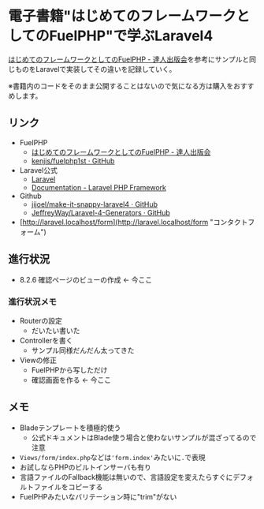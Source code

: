# 電子書籍"はじめてのフレームワークとしてのFuelPHP"**で学ぶLaravel4**

[はじめてのフレームワークとしてのFuelPHP - 達人出版会](http://tatsu-zine.com/books/fuelphp1st "はじめてのフレームワークとしてのFuelPHP - 達人出版会")を参考にサンプルと同じものをLaravelで実装してその違いを記録していく。

※書籍内のコードをそのまま公開することはないので気になる方は購入をおすすめします。

## リンク

* FuelPHP
	* [はじめてのフレームワークとしてのFuelPHP - 達人出版会](http://tatsu-zine.com/books/fuelphp1st "はじめてのフレームワークとしてのFuelPHP - 達人出版会")
	* [kenjis/fuelphp1st · GitHub](https://github.com/kenjis/fuelphp1st "kenjis/fuelphp1st · GitHub")
* Laravel公式
	* [Laravel](http://laravel.com/ "Laravel")
	* [Documentation - Laravel PHP Framework](http://laravel.com/docs "Documentation - Laravel PHP Framework")
* Github
	* [jijoel/make-it-snappy-laravel4 · GitHub](https://github.com/jijoel/make-it-snappy-laravel4 "jijoel/make-it-snappy-laravel4 · GitHub")
	* [JeffreyWay/Laravel-4-Generators · GitHub](https://github.com/JeffreyWay/Laravel-4-Generators "JeffreyWay/Laravel-4-Generators · GitHub")
* [http://laravel.localhost/form](http://laravel.localhost/form "コンタクトフォーム")

## 進行状況

* 8.2.6 確認ページのビューの作成 <- 今ここ

### 進行状況メモ

* Routerの設定
	* だいたい書いた
* Controllerを書く
	* サンプル同様だんだん太ってきた
* Viewの修正
	* FuelPHPから写しただけ
	* 確認画面を作る <- 今ここ
	
## メモ
* Bladeテンプレートを積極的使う
	* 公式ドキュメントはBlade使う場合と使わないサンプルが混ざってるので注意
* `Views/form/index.php`などは`'form.index'`みたいに`.`で表現
* お試しならPHPのビルトインサーバも有り
* 言語ファイルのFallback機能は無いので、言語設定を変えたらすぐにデフォルトファイルをコピーする
* FuelPHPみたいなバリテーション時に"trim"がない
